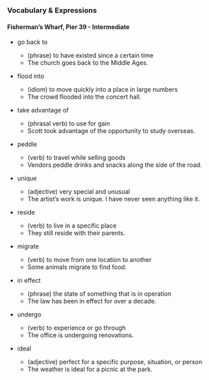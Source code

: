 ### Vocabulary & Expressions

#### Fisherman’s Wharf, Pier 39 - Intermediate

- go back to
  - (phrase) to have existed since a certain time
  - The church goes back to the Middle Ages.

- flood into
  - (idiom) to move quickly into a place in large numbers
  - The crowd flooded into the concert hall.

- take advantage of
  - (phrasal verb) to use for gain
  - Scott took advantage of the opportunity to study overseas.

- peddle
  - (verb) to travel while selling goods
  - Vendors peddle drinks and snacks along the side of the road.

- unique
  - (adjective) very special and unusual
  - The artist’s work is unique. I have never seen anything like it.

- reside
  - (verb) to live in a specific place
  - They still reside with their parents.

- migrate
  - (verb) to move from one location to another
  - Some animals migrate to find food.

- in effect
  - (phrase) the state of something that is in operation
  - The law has been in effect for over a decade.

- undergo
  - (verb) to experience or go through
  - The office is undergoing renovations.

- ideal
  - (adjective) perfect for a specific purpose, situation, or person
  - The weather is ideal for a picnic at the park.
